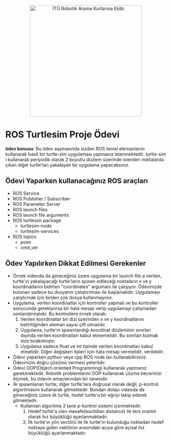 <p align="center">
  <img src="https://rake.itu.edu.tr/static/img/logo_footer.png" width="350" title="İTÜ Robotik Arama Kurtarma Ekibi">
</p>


# ROS Turtlesim Proje Ödevi
**ödev konusu**: Bu ödev aşamasında sizden ROS temel elemanlarını kullanarak basit bir turtle-sim uygulaması yapmanız istenmektedir. turtle-sim i kullanarak periyodik olarak 2 boyutlu düzlem üzerinde istenilen noktalarda çıkan diğer turtle'ları yakalayan bir uygulama yapacaksınız.

## Ödevi Yaparken kullanacağınız ROS araçları
- ROS Service
- ROS Publisher / Subscriber
- ROS Parameter Server
- ROS launch files
- ROS launch file arguments
- ROS turtlesim package
    - turtlesim-node
    - turtlesim-services
- ROS topics
  - pose
  - cmd_vel

## Ödev Yapılırken Dikkat Edilmesi Gerekenler
- Örnek videoda da göreceğiniz üzere uygulama bir launch file a verilen, turtle'ın yakalayacağı turtle'ların spawn edileceği noktaların x ve y koordinatlarını belirten "coordinates" argumanı ile çalışıyor. Ödevinizde bulunan sadece bu dosyanın çalıştırılması ile başlamalıdır. Uygulamayı çalıştırmak için birden çok dosya kullanmayınız.
- Uygulama, verilen koordinatlar için kontroller yapmalı ve bu kontroller sonucunda gerekiyorsa bir hata mesajı verip uygulamayı çalışmadan sonlandırmalıdır. Bu kontrollere örnek olarak:
    1. Verilen koordinatlar bir dizi üzerinden x ve y koordinatlarını belirttiğinden eleman sayısı çift olmalıdır.
    2. Uygulama, turtle'ın spawnlandığı koordinat düzleminin sınırları dışında verilen koordinatları kabul etmemelidir. Bu sınırları bulmak size bırakılmıştır.
    3. Uygulama sadece float ve int tipinde verilen koordinatları kabul etmelidir. Diğer değişken tipleri için hata mesajı vermelidir.
    verilebilir.
- Ödevi yaparken python veya cpp ROS node ları kullanabilirsiniz. Ödevinizin doğru çözümü vermesi yeterlidir.
- Ödevi OOP(Object-oriented Programming) kullanarak yapmanız gerekmektedir. Robotik problemlerini OOP kullanarak çözme becerinizi ölçmek, bu ödevin amaçlarından bir tanesidir.
- ilk spawnlanan turtle; diğer turtle'lara doğrusal olarak değil, p-kontrol algoritmasını kullanarak gitmektedir. Bundan dolayı videoda da göreceğiniz üzere ilk turtle, hedef turtle'a bir eğriyi takip ederek gitmektedir.
  - Kullanılan algoritma 2 tane p-kontrol sistemi içermektedir.
      1. Hedef turtle'a olan mesafe(euclidian distance) ile ters orantılı olarak hız büyüklüğü ayarlanmaktadır.
      2. İlk turtle'ın yön vectörü ile ilk turtle'ın bulunduğu noktadan hedef noktaya giden vektörün arasındaki açıya göre açısal hız büyüklüğü ayarlanmaktadır.
